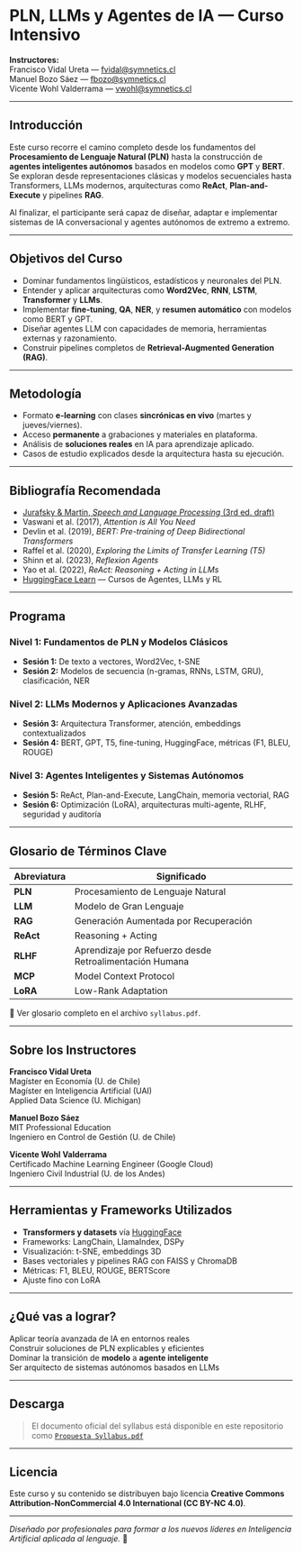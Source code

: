 #  PLN, LLMs y Agentes de IA — Curso Intensivo

**Instructores:**  
Francisco Vidal Ureta — [fvidal@symnetics.cl](mailto:fvidal@symnetics.cl)  
Manuel Bozo Sáez — [fbozo@symnetics.cl](mailto:fbozo@symnetics.cl)  
Vicente Wohl Valderrama — [vwohl@symnetics.cl](mailto:vwohl@symnetics.cl)

---

##  Introducción

Este curso recorre el camino completo desde los fundamentos del **Procesamiento de Lenguaje Natural (PLN)** hasta la construcción de **agentes inteligentes autónomos** basados en modelos como **GPT** y **BERT**.  
Se exploran desde representaciones clásicas y modelos secuenciales hasta Transformers, LLMs modernos, arquitecturas como **ReAct**, **Plan-and-Execute** y pipelines **RAG**.

Al finalizar, el participante será capaz de diseñar, adaptar e implementar sistemas de IA conversacional y agentes autónomos de extremo a extremo.

---

##  Objetivos del Curso

- Dominar fundamentos lingüísticos, estadísticos y neuronales del PLN.
- Entender y aplicar arquitecturas como **Word2Vec**, **RNN**, **LSTM**, **Transformer** y **LLMs**.
- Implementar **fine-tuning**, **QA**, **NER**, y **resumen automático** con modelos como BERT y GPT.
- Diseñar agentes LLM con capacidades de memoria, herramientas externas y razonamiento.
- Construir pipelines completos de **Retrieval-Augmented Generation (RAG)**.

---

##  Metodología

- Formato **e-learning** con clases **sincrónicas en vivo** (martes y jueves/viernes).
- Acceso **permanente** a grabaciones y materiales en plataforma.
- Análisis de **soluciones reales** en IA para aprendizaje aplicado.
- Casos de estudio explicados desde la arquitectura hasta su ejecución.

---

##  Bibliografía Recomendada

- [Jurafsky & Martin, *Speech and Language Processing* (3rd ed. draft)](https://web.stanford.edu/~jurafsky/slp3/)
- Vaswani et al. (2017), *Attention is All You Need*  
- Devlin et al. (2019), *BERT: Pre-training of Deep Bidirectional Transformers*  
- Raffel et al. (2020), *Exploring the Limits of Transfer Learning (T5)*  
- Shinn et al. (2023), *Reflexion Agents*  
- Yao et al. (2022), *ReAct: Reasoning + Acting in LLMs*  
- [HuggingFace Learn](https://huggingface.co/learn) — Cursos de Agentes, LLMs y RL

---

##  Programa

###  Nivel 1: Fundamentos de PLN y Modelos Clásicos
- **Sesión 1:** De texto a vectores, Word2Vec, t-SNE  
- **Sesión 2:** Modelos de secuencia (n-gramas, RNNs, LSTM, GRU), clasificación, NER

###  Nivel 2: LLMs Modernos y Aplicaciones Avanzadas
- **Sesión 3:** Arquitectura Transformer, atención, embeddings contextualizados  
- **Sesión 4:** BERT, GPT, T5, fine-tuning, HuggingFace, métricas (F1, BLEU, ROUGE)

###  Nivel 3: Agentes Inteligentes y Sistemas Autónomos
- **Sesión 5:** ReAct, Plan-and-Execute, LangChain, memoria vectorial, RAG  
- **Sesión 6:** Optimización (LoRA), arquitecturas multi-agente, RLHF, seguridad y auditoría

---

##  Glosario de Términos Clave

| Abreviatura | Significado |
|-------------|-------------|
| **PLN**     | Procesamiento de Lenguaje Natural |
| **LLM**     | Modelo de Gran Lenguaje |
| **RAG**     | Generación Aumentada por Recuperación |
| **ReAct**   | Reasoning + Acting |
| **RLHF**    | Aprendizaje por Refuerzo desde Retroalimentación Humana |
| **MCP**     | Model Context Protocol |
| **LoRA**    | Low-Rank Adaptation |

📎 Ver glosario completo en el archivo `syllabus.pdf`.

---

##  Sobre los Instructores

**Francisco Vidal Ureta**  
Magíster en Economía (U. de Chile)  
Magíster en Inteligencia Artificial (UAI)  
Applied Data Science (U. Michigan)

**Manuel Bozo Sáez**  
MIT Professional Education  
Ingeniero en Control de Gestión (U. de Chile)

**Vicente Wohl Valderrama**  
Certificado Machine Learning Engineer (Google Cloud)  
Ingeniero Civil Industrial (U. de los Andes)

---

##  Herramientas y Frameworks Utilizados

-  **Transformers y datasets** vía [HuggingFace](https://huggingface.co)  
-  Frameworks: LangChain, LlamaIndex, DSPy  
-  Visualización: t-SNE, embeddings 3D  
-  Bases vectoriales y pipelines RAG con FAISS y ChromaDB  
-  Métricas: F1, BLEU, ROUGE, BERTScore  
-  Ajuste fino con LoRA

---

##  ¿Qué vas a lograr?

 Aplicar teoría avanzada de IA en entornos reales  
 Construir soluciones de PLN explicables y eficientes  
 Dominar la transición de **modelo** a **agente inteligente**  
 Ser arquitecto de sistemas autónomos basados en LLMs  

---

##  Descarga

> El documento oficial del syllabus está disponible en este repositorio como [`Propuesta Syllabus.pdf`](./Propuesta%20Syllabus.pdf)

---

##  Licencia

Este curso y su contenido se distribuyen bajo licencia **Creative Commons Attribution-NonCommercial 4.0 International (CC BY-NC 4.0)**.

---

*Diseñado por profesionales para formar a los nuevos líderes en Inteligencia Artificial aplicada al lenguaje.* 🧬
